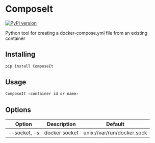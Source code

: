 # ComposeIt
[![PyPI version](https://badge.fury.io/py/ComposeIt.svg)](https://badge.fury.io/py/ComposeIt)

Python tool for creating a docker-compose.yml file from an existing container

## Installing

```bash
pip install ComposeIt
```

## Usage

```bash
ComposeIt <container id or name>
```

## Options

Option | Description | Default
--- | --- | ---
--socket, -s | docker socket | unix://var/run/docker.sock